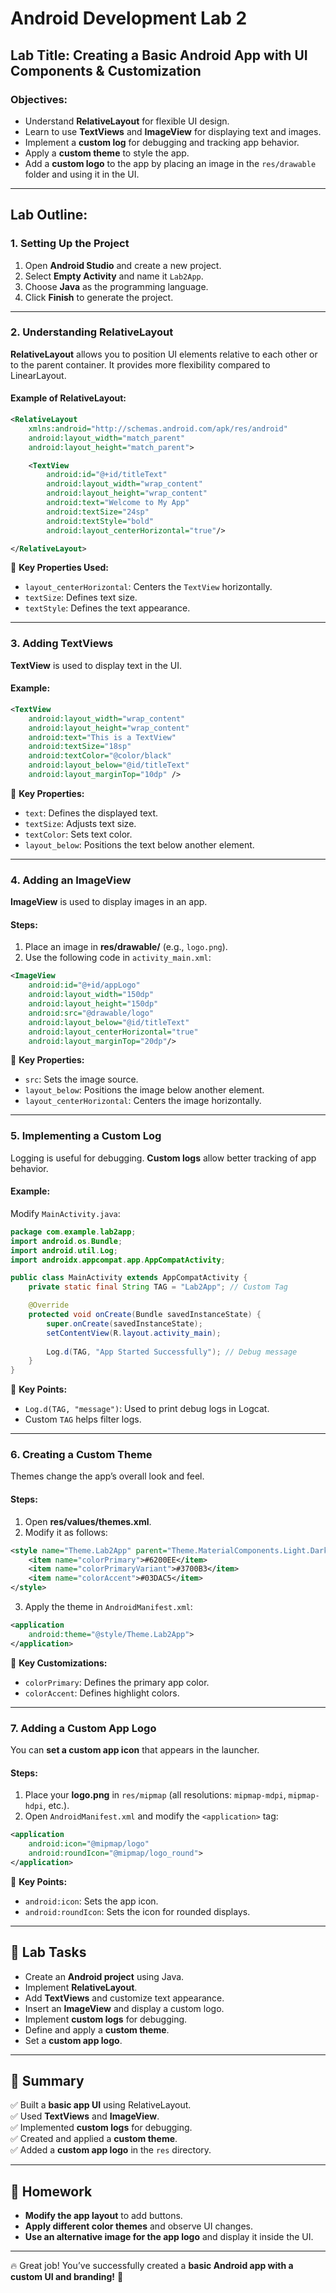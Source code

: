 # Android Development Lab 2

## Lab Title: Creating a Basic Android App with UI Components & Customization

### Objectives:
- Understand **RelativeLayout** for flexible UI design.
- Learn to use **TextViews** and **ImageView** for displaying text and images.
- Implement a **custom log** for debugging and tracking app behavior.
- Apply a **custom theme** to style the app.
- Add a **custom logo** to the app by placing an image in the `res/drawable` folder and using it in the UI.

---

## Lab Outline:

### 1. Setting Up the Project
1. Open **Android Studio** and create a new project.
2. Select **Empty Activity** and name it `Lab2App`.
3. Choose **Java** as the programming language.
4. Click **Finish** to generate the project.

---

### 2. Understanding RelativeLayout
**RelativeLayout** allows you to position UI elements relative to each other or to the parent container. It provides more flexibility compared to LinearLayout.

#### Example of RelativeLayout:
```xml
<RelativeLayout
    xmlns:android="http://schemas.android.com/apk/res/android"
    android:layout_width="match_parent"
    android:layout_height="match_parent">

    <TextView
        android:id="@+id/titleText"
        android:layout_width="wrap_content"
        android:layout_height="wrap_content"
        android:text="Welcome to My App"
        android:textSize="24sp"
        android:textStyle="bold"
        android:layout_centerHorizontal="true"/>

</RelativeLayout>
```
📌 **Key Properties Used:**
- `layout_centerHorizontal`: Centers the `TextView` horizontally.
- `textSize`: Defines text size.
- `textStyle`: Defines the text appearance.

---

### 3. Adding TextViews
**TextView** is used to display text in the UI.

#### Example:
```xml
<TextView
    android:layout_width="wrap_content"
    android:layout_height="wrap_content"
    android:text="This is a TextView"
    android:textSize="18sp"
    android:textColor="@color/black"
    android:layout_below="@id/titleText"
    android:layout_marginTop="10dp" />
```

📌 **Key Properties:**
- `text`: Defines the displayed text.
- `textSize`: Adjusts text size.
- `textColor`: Sets text color.
- `layout_below`: Positions the text below another element.

---

### 4. Adding an ImageView
**ImageView** is used to display images in an app.

#### Steps:
1. Place an image in **res/drawable/** (e.g., `logo.png`).
2. Use the following code in `activity_main.xml`:

```xml
<ImageView
    android:id="@+id/appLogo"
    android:layout_width="150dp"
    android:layout_height="150dp"
    android:src="@drawable/logo"
    android:layout_below="@id/titleText"
    android:layout_centerHorizontal="true"
    android:layout_marginTop="20dp"/>
```

📌 **Key Properties:**
- `src`: Sets the image source.
- `layout_below`: Positions the image below another element.
- `layout_centerHorizontal`: Centers the image horizontally.

---

### 5. Implementing a Custom Log
Logging is useful for debugging. **Custom logs** allow better tracking of app behavior.

#### Example:
Modify `MainActivity.java`:

```java
package com.example.lab2app;
import android.os.Bundle;
import android.util.Log;
import androidx.appcompat.app.AppCompatActivity;

public class MainActivity extends AppCompatActivity {
    private static final String TAG = "Lab2App"; // Custom Tag

    @Override
    protected void onCreate(Bundle savedInstanceState) {
        super.onCreate(savedInstanceState);
        setContentView(R.layout.activity_main);
        
        Log.d(TAG, "App Started Successfully"); // Debug message
    }
}
```
📌 **Key Points:**
- `Log.d(TAG, "message")`: Used to print debug logs in Logcat.
- Custom `TAG` helps filter logs.

---

### 6. Creating a Custom Theme
Themes change the app’s overall look and feel.

#### Steps:
1. Open **res/values/themes.xml**.
2. Modify it as follows:

```xml
<style name="Theme.Lab2App" parent="Theme.MaterialComponents.Light.DarkActionBar">
    <item name="colorPrimary">#6200EE</item>
    <item name="colorPrimaryVariant">#3700B3</item>
    <item name="colorAccent">#03DAC5</item>
</style>
```

3. Apply the theme in `AndroidManifest.xml`:
```xml
<application
    android:theme="@style/Theme.Lab2App">
</application>
```

📌 **Key Customizations:**
- `colorPrimary`: Defines the primary app color.
- `colorAccent`: Defines highlight colors.

---

### 7. Adding a Custom App Logo
You can **set a custom app icon** that appears in the launcher.

#### Steps:
1. Place your **logo.png** in `res/mipmap` (all resolutions: `mipmap-mdpi`, `mipmap-hdpi`, etc.).
2. Open `AndroidManifest.xml` and modify the `<application>` tag:

```xml
<application
    android:icon="@mipmap/logo"
    android:roundIcon="@mipmap/logo_round">
</application>
```

📌 **Key Points:**
- `android:icon`: Sets the app icon.
- `android:roundIcon`: Sets the icon for rounded displays.

---

## 🎯 Lab Tasks
- Create an **Android project** using Java.
- Implement **RelativeLayout**.
- Add **TextViews** and customize text appearance.
- Insert an **ImageView** and display a custom logo.
- Implement **custom logs** for debugging.
- Define and apply a **custom theme**.
- Set a **custom app logo**.

---

## 📌 Summary
✅ Built a **basic app UI** using RelativeLayout.  
✅ Used **TextViews** and **ImageView**.  
✅ Implemented **custom logs** for debugging.  
✅ Created and applied a **custom theme**.  
✅ Added a **custom app logo** in the `res` directory.  

---

## 📝 Homework
- **Modify the app layout** to add buttons.
- **Apply different color themes** and observe UI changes.
- **Use an alternative image for the app logo** and display it inside the UI.

---

🔥 Great job! You’ve successfully created a **basic Android app with a custom UI and branding!** 🚀
